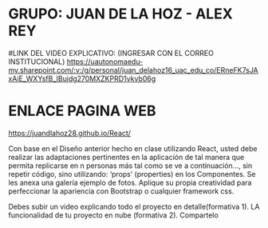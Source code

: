 # GRUPO: JUAN DE LA HOZ - ALEX REY

#LINK DEL VIDEO EXPLICATIVO: (INGRESAR CON EL CORREO INSTITUCIONAL)
https://uautonomaedu-my.sharepoint.com/:v:/g/personal/juan_delahoz16_uac_edu_co/ERneFK7sJAxAiE_WXYsfB_IBujdg270MXZKPRD1vkvb06g

# ENLACE PAGINA WEB
https://juandlahoz28.github.io/React/

Con base en el Diseño anterior hecho en clase utilizando  React,
usted debe realizar las adaptaciones pertinentes en la aplicación de tal manera que permita replicarse en n personas más tal como se ve a continuación…,
sin repetir código, sino utilizando:  ‘props’ (properties) en los Componentes.  Se les anexa una galería ejemplo de fotos.
Aplique su propia creatividad para perfeccionar la apariencia con Bootstrap o cualquier framework css.

Debes subir un video explicando todo el proyecto en detalle(formativa 1).
LA funcionalidad de tu proyecto en nube (formativa 2). Compartelo


